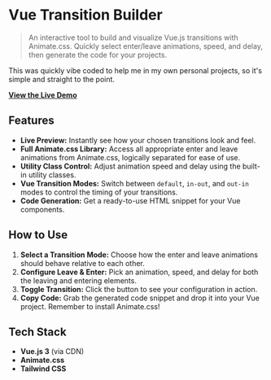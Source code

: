# Vue Transition Builder

> An interactive tool to build and visualize Vue.js transitions with Animate.css. Quickly select enter/leave animations, speed, and delay, then generate the code for your projects.

This was quickly vibe coded to help me in my own personal projects, so it's simple and straight to the point.

**[View the Live Demo](https://riquenunes.github.io/vue-transition-builder/)**

## Features

- **Live Preview:** Instantly see how your chosen transitions look and feel.
- **Full Animate.css Library:** Access all appropriate enter and leave animations from Animate.css, logically separated for ease of use.
- **Utility Class Control:** Adjust animation speed and delay using the built-in utility classes.
- **Vue Transition Modes:** Switch between `default`, `in-out`, and `out-in` modes to control the timing of your transitions.
- **Code Generation:** Get a ready-to-use HTML snippet for your Vue components.

## How to Use

1.  **Select a Transition Mode:** Choose how the enter and leave animations should behave relative to each other.
2.  **Configure Leave & Enter:** Pick an animation, speed, and delay for both the leaving and entering elements.
3.  **Toggle Transition:** Click the button to see your configuration in action.
4.  **Copy Code:** Grab the generated code snippet and drop it into your Vue project. Remember to install Animate.css!

## Tech Stack

- **Vue.js 3** (via CDN)
- **Animate.css**
- **Tailwind CSS**

